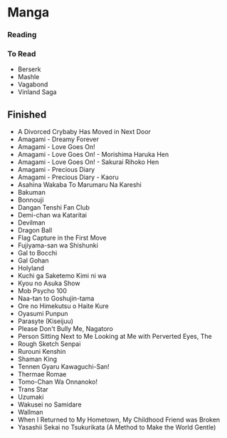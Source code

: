 # Manga

### Reading

### To Read

* Berserk
* Mashle
* Vagabond
* Vinland Saga

## Finished

* A Divorced Crybaby Has Moved in Next Door
* Amagami - Dreamy Forever
* Amagami - Love Goes On!
* Amagami - Love Goes On! - Morishima Haruka Hen
* Amagami - Love Goes On! - Sakurai Rihoko Hen
* Amagami - Precious Diary
* Amagami - Precious Diary - Kaoru
* Asahina Wakaba To Marumaru Na Kareshi
* Bakuman
* Bonnouji
* Dangan Tenshi Fan Club
* Demi-chan wa Kataritai
* Devilman
* Dragon Ball
* Flag Capture in the First Move
* Fujiyama-san wa Shishunki
* Gal to Bocchi
* Gal Gohan
* Holyland
* Kuchi ga Saketemo Kimi ni wa
* Kyou no Asuka Show
* Mob Psycho 100
* Naa-tan to Goshujin-tama
* Ore no Himekutsu o Haite Kure
* Oyasumi Punpun
* Parasyte (Kiseijuu)
* Please Don't Bully Me, Nagatoro
* Person Sitting Next to Me Looking at Me with Perverted Eyes, The 
* Rough Sketch Senpai
* Rurouni Kenshin
* Shaman King
* Tennen Gyaru Kawaguchi-San!
* Thermae Romae
* Tomo-Chan Wa Onnanoko!
* Trans Star
* Uzumaki
* Wakusei no Samidare
* Wallman
* When I Returned to My Hometown, My Childhood Friend was Broken
* Yasashii Sekai no Tsukurikata (A Method to Make the World Gentle)

